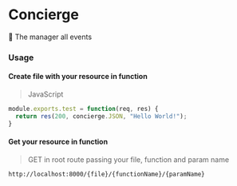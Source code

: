 # Concierge
:postbox: The manager all events

### Usage

#### Create file with your resource in function

> JavaScript
```js
module.exports.test = function(req, res) {
  return res(200, concierge.JSON, "Hello World!");
}
```

#### Get your resource in function

> GET in root route passing your file, function and param name
```bash
http://localhost:8000/{file}/{functionName}/{paramName}
```
